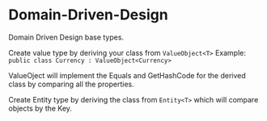 # Domain-Driven-Design
Domain Driven Design base types.

Create value type by deriving your class from `ValueObject<T>`
Example: 
`public class Currency : ValueObject<Currency>`

ValueOject will implement the Equals and GetHashCode for the derived class by comparing all the properties.

Create Entity type by deriving the class from `Entity<T>` which will compare objects by the Key.
